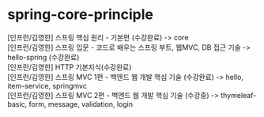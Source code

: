 # spring-core-principle
[인프런/김영한] 스프링 핵심 원리 - 기본편 (수강완료) -> core <br>
[인프런/김영한] 스프링 입문 - 코드로 배우는 스프링 부트, 웹MVC, DB 접근 기술 -> hello-spring (수강완료) <br> 
[인프런/김영한] HTTP 기본지식(수강완료)<br>
[인프런/김영한] 스프링 MVC 1편 - 백엔드 웹 개발 핵심 기술 (수강완료) -> hello, item-service, springmvc <br>
[인프런/김영한] 스프링 MVC 2편 - 백엔드 웹 개발 핵심 기술 (수강중) -> thymeleaf-basic, form, message, validation, login <br>

